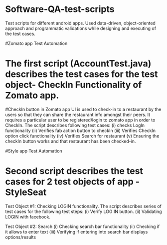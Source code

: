 # Software-QA-test-scripts
Test scripts for different android apps.
Used data-driven, object-oriented approach and programmatic validations while designing and executing of the test cases.

#Zomato app Test Automation
# The first script (AccountTest.java) describes the test cases for the test object- CheckIn Functionality of Zomato app.
#CheckIn button in Zomato app UI is used to check-in to a restaurant by the users so that they can share the restaurant info amongst their
peers. It requires a particular user to be registered/login to zomato app in order to CheckIn.
The script describes following test cases:
(i) checks LogIn functionality 
(ii) Verifies fab action button to checkIn
(iii) Verifies CheckIn option click functionality 
(iv) Verifies Search for restaurant
(v) Ensuring the checkIn button works and that restaurant has been checked-in.

#Style app Test Automation
# Second script describes the test cases for 2 test objects of app - StyleSeat

Test Object #1: Checking LOGIN functionality.
The script describes series of test cases for the following test steps: 
(i) Verify LOG IN button.
(ii) Validating LOGIN with facebook.

Test Object #2: Search
(i) Checking search bar functionality
(ii) Checking if it allows to enter text 
(iii) Verifying if entering into search bar displays options/results 


